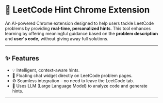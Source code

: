 # 🧠 LeetCode Hint Chrome Extension

An AI-powered Chrome extension designed to help users tackle LeetCode problems by providing **real-time, personalized hints**. This tool enhances learning by offering meaningful guidance based on the **problem description** and **user's code**, without giving away full solutions.

---

## ✨ Features

-   💡 Intelligent, context-aware hints.
-   💬 Floating chat widget directly on LeetCode problem pages.
-   ⚙️ Seamless integration – no need to leave the LeetCode tab.
-   🧠 Uses LLM (Large Language Model) to analyze code and generate hints.

---
